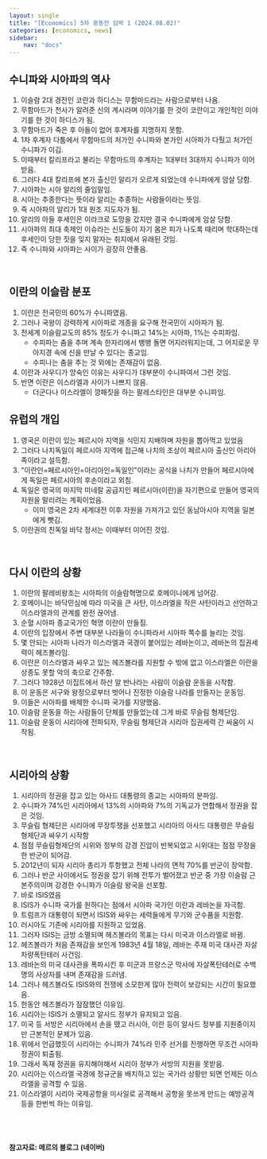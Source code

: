 ```yaml
---
layout: single
title: "[Economics] 5차 중동전 임박 1 (2024.08.02)"
categories: [economics, news]
sidebar:
    nav: "docs"
---
```


## 수니파와 시아파의 역사
1. 이슬람 2대 경전인 코란과 하디스는 무함마드라는 사람으로부터 나옴.
1. 무함마드가 천사가 알려준 신의 계시라며 이야기를 한 것이 코란이고 개인적인 이야기를 한 것이 하디스가 됨.
1. 무함마드가 죽은 후 아들이 없어 후계자를 지명하지 못함.
1. 1차 후계자 다툼에서 무함마드의 처가인 수니파와 본가인 시아파가 다퉜고 처가인 수니파가 이김.
1. 이때부터 칼리프라고 불리는 무함마드의 후계자는 1대부터 3대까지 수니파가 이어 받음.
1. 그러다 4대 칼리프에 본가 출신인 알리가 오르게 되었는데 수니파에게 암살 당함.
1. 시아파는 시아 알리의 줄임말임.
1. 시아는 추종한다는 뜻이라 알리는 추종하는 사람들이라는 뜻임.
1. 즉 시아파의 알리가 1대 원조 지도자가 됨.
1. 알리의 아들 후세인은 이라크로 도망을 갔지만 결국 수니파에게 암살 당함.
1. 시아파의 최대 축제인 이슈라는 신도들이 자기 몸은 피가 나도록 때리며 학대하는데 후세인이 당한 짓을 잊지 말자는 취지에서 유래된 것임.
1. 즉 수니파와 시아파는 사이가 굉장히 안좋음.

<br/>

## 이란의 이슬람 분포
1. 이란은 전국민의 60%가 수니파였음.
1. 그러나 국왕이 강력하게 시아파로 개종을 요구해 전국민이 시아파가 됨.
1. 전세계 이슬람교도의 85% 정도가 수니파고 14%는 시아파, 1%는 수피파임.
    - 수피파는 춤을 추며 계속 한자리에서 뱅뱅 돌면 어지러워지는데, 그 어지로운 무아지경 속에 신을 만날 수 있다는 종교임.
    - 수피나는 춤을 추는 것 외에는 존재감이 없음.
1. 이란과 사우디가 앙숙인 이유는 사우디가 대부분이 수니파여서 그런 것임.
1. 반면 이란은 이스라엘과 사이가 나쁘지 않음.
    - 더군다나 이스라엘이 깡패짓을 하는 팔레스타인은 대부분 수니파임.

## 유럽의 개입
1. 영국은 이란이 있는 페르시아 지역을 식민지 지배하며 자원을 뽑아먹고 있었음
1. 그러다 나치독일이 페르시아 지역에 접근해 나치의 조상이 페르시아 출신인 아리아족이라고 설득함.
1. "이란인=페르시아인=아리아인=독일인"이라는 공식을 나치가 만들어 페르시아에게 독일은 페르시아의 후손이라고 외침.
1. 독일은 영국의 마지막 미네랄 공급지인 페르시아(이란)을 자기편으로 만들어 영국의 자원을 말리려는 계획이었음.
    - 이미 영국은 2차 세계대전 이후 자원을 가져가고 있던 동남아시아 지역을 일본에게 뺏김.
1. 이란권의 친독일 바닥 정서는 이때부터 이어진 것임.

<br/>

## 다시 이란의 상황
1. 이란의 팔레비왕조는 시아파의 이슬람혁명으로 호메이니에게 넘어감.
1. 호메이니는 바닥민심에 따라 미국을 큰 사탄, 이스라엘을 작은 사탄이라고 선언하고 이스라엘과의 관계를 완전 끊어냄.
1. 순혈 시아파 종교국가인 혁명 이란이 만들짐.
1. 이란의 입장에서 주변 대부분 나라들이 수니파라서 시아파 쪽수를 늘리는 것임.
1. 몇 안되는 시아파 나라가 이스라엘과 국경이 붙어있는 레바논이고, 레바논의 집권세력이 헤즈볼라임.
1. 이란은 이스라엘과 싸우고 있는 헤즈볼라를 지원할 수 밖에 없고 이스라엘은 이란을 상종도 못할 악의 축으로 간주함.
1. 그러다 1928년 이집트에서 하산 알 반나라는 사람이 이슬람 운동을 시작함.
1. 이 운동은 서구와 왕정으로부터 벗어나 진정한 이슬람 나라를 만들자는 운동임.
1. 이들은 시아파를 배제한 수니파 국가를 지양했음.
1. 이슬람 운동을 하는 사람들이 단체를 만들었는데 그게 바로 무슬림 형제단임.
1. 이슬람 운동이 시리아에 전파되자, 무슬림 형제단과 시리아 집권세력 간 싸움이 시작됨.

<br/>

## 시리아의 상황
1. 시리아의 정권을 잡고 있는 아사드 대통령의 종교는 시아파의 분파임.
1. 수니파가 74%인 시리아에서 13%의 시아파와 7%의 기독교가 연합해서 정권을 잡은 것임.
1. 무슬림 형제단은 시리아에 무장투쟁을 선포했고 시리아의 아사드 대통령은 무슬림 형제단과 싸우기 시작함
1. 점점 무슬림형제단의 시위와 정부의 강경 진압이 반복되었고 시위대는 점점 무장을 한 반군이 되어감.
1. 2012년이 되자 시리아 총리가 투항했고 전체 나라의 면적 70%를 반군이 장악함.
1. 그러나 반군 사이에서도 정권을 잡기 위해 전투가 벌어졌고 반군 중 가장 이슬람 근본주의이며 강경한 수니파가 이슬람 왕국을 선포함.
1. 바로 ISIS였음
1. ISIS가 수니파 국가를 원하다는 점에서 시아파 국가인 이란과 레바논을 자극함.
1. 트럼프가 대통령이 되면서 ISIS와 싸우는 세력들에게 무기와 군수품을 지원함.
1. 러시아도 기존에 시리아를 지원하고 있었음.
1. 그러자 ISIS는 금방 소멸되며 헤즈볼라의 목표는 다시 미국과 이스라엘로 바뀜.
1. 헤즈볼라가 처음 존재감을 보인게 1983년 4월 18일, 레바논 주재 미국 대사관 자살차량폭탄테러 사건임.
1. 레바논의 미국 대사관을 폭파시킨 후 미군과 프랑스군 막사에 자살폭탄테러로 수백명의 사상자를 내며 존재감을 드러냄.
1. 그러나 헤즈볼라도 ISIS와의 전쟁에 소모한게 많아 전력이 보강되는 시간이 필요했음.
1. 한동안 헤즈볼라가 잠잠했던 이유임.
1. 시리아는 ISIS가 소멸되고 알사드 정부가 유지되고 있음.
1. 미국 등 서방은 시리아에서 손을 뗐고 러시아, 이란 등이 알사드 정부를 지원중이지만 근본적인 문제가 있음.
1. 위에서 언급했듯이 시리아는 수니파가 74%라 민주 선거를 진행하면 무조건 시아파 정권이 퇴출됨.
1. 그래서 독재 정권을 유지해야해서 시리아 정부가 서방의 지원을 못받음.
1. 시리아는 이스라엘 국경에 정규군을 배치하고 있는 국가라 상황만 되면 언제든 이스라엘을 공격할 수 있음.
1. 이스라엘이 시리아 국제공항을 미사일로 공격해서 공항을 못쓰게 만드는 예방공격등을 한번씩 하는 이유임. 

<br/>
<br/>

#### 참고자료: 메르의 블로그 (네이버) 